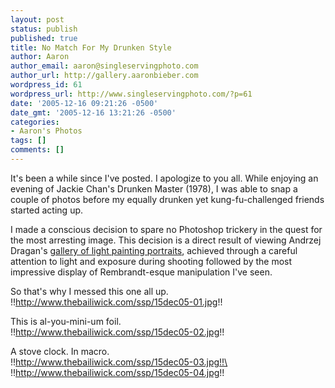 ```yaml
---
layout: post
status: publish
published: true
title: No Match For My Drunken Style
author: Aaron
author_email: aaron@singleservingphoto.com
author_url: http://gallery.aaronbieber.com
wordpress_id: 61
wordpress_url: http://www.singleservingphoto.com/?p=61
date: '2005-12-16 09:21:26 -0500'
date_gmt: '2005-12-16 13:21:26 -0500'
categories:
- Aaron's Photos
tags: []
comments: []
---
```

It's been a while since I've posted. I apologize to you all. While
enjoying an evening of Jackie Chan's Drunken Master (1978), I was able
to snap a couple of photos before my equally drunken yet
kung-fu-challenged friends started acting up.

I made a conscious decision to spare no Photoshop trickery in the quest
for the most arresting image. This decision is a direct result of
viewing Andrzej Dragan's [gallery of light painting
portraits](http://andrzejdragan.com/), achieved through a careful
attention to light and exposure during shooting followed by the most
impressive display of Rembrandt-esque manipulation I've seen.

So that's why I messed this one all up.\
 !!http://www.thebailiwick.com/ssp/15dec05-01.jpg!!

This is al-you-mini-um foil.\
 !!http://www.thebailiwick.com/ssp/15dec05-02.jpg!!

A stove clock. In macro.\
 !!http://www.thebailiwick.com/ssp/15dec05-03.jpg!!\
 !!http://www.thebailiwick.com/ssp/15dec05-04.jpg!!
